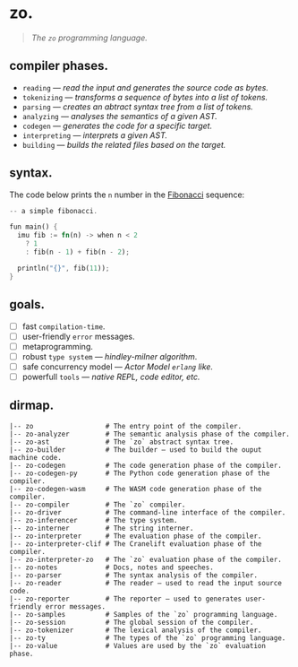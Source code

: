 # zo.

> *The `zo` programming language.*

## compiler phases.

- `reading` — *read the input and generates the source code as bytes.*
- `tokenizing` — *transforms a sequence of bytes into a list of tokens.*
- `parsing` — *creates an abtract syntax tree from a list of tokens.*
- `analyzing` — *analyses the semantics of a given AST.*
- `codegen` — *generates the code for a specific target.*
- `interpreting` — *interprets a given AST.*
- `building` — *builds the related files based on the target.*

## syntax.

The code below prints the `n` number in the [Fibonacci](https://en.wikipedia.org/wiki/Fibonacci_sequence) sequence:

```rs
-- a simple fibonacci.

fun main() {
  imu fib := fn(n) -> when n < 2 
    ? 1
    : fib(n - 1) + fib(n - 2);

  println("{}", fib(11));
}
```

## goals.

- [ ] fast `compilation-time`.
- [ ] user-friendly `error` messages.
- [ ] metaprogramming.
- [ ] robust `type system` — *hindley-milner algorithm*.
- [ ] safe concurrency model — *Actor Model `erlang` like.*
- [ ] powerfull `tools` — *native REPL, code editor, etc.*

## dirmap.

```
|-- zo                  # The entry point of the compiler.
|-- zo-analyzer         # The semantic analysis phase of the compiler.
|-- zo-ast              # The `zo` abstract syntax tree.
|-- zo-builder          # The builder — used to build the ouput machine code.
|-- zo-codegen          # The code generation phase of the compiler.
|-- zo-codegen-py       # The Python code generation phase of the compiler.
|-- zo-codegen-wasm     # The WASM code generation phase of the compiler.
|-- zo-compiler         # The `zo` compiler.
|-- zo-driver           # The command-line interface of the compiler.
|-- zo-inferencer       # The type system.
|-- zo-interner         # The string interner.
|-- zo-interpreter      # The evaluation phase of the compiler.
|-- zo-interpreter-clif # The Cranelift evaluation phase of the compiler.
|-- zo-interpreter-zo   # The `zo` evaluation phase of the compiler.
|-- zo-notes            # Docs, notes and speeches.
|-- zo-parser           # The syntax analysis of the compiler.
|-- zo-reader           # The reader — used to read the input source code.
|-- zo-reporter         # The reporter — used to generates user-friendly error messages.
|-- zo-samples          # Samples of the `zo` programming language.
|-- zo-session          # The global session of the compiler.
|-- zo-tokenizer        # The lexical analysis of the compiler.
|-- zo-ty               # The types of the `zo` programming language.
|-- zo-value            # Values are used by the `zo` evaluation phase.
```
